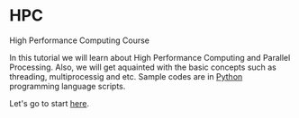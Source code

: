 # HPC
High Performance Computing Course

In this tutorial we will learn about High Performance Computing and Parallel Processing. Also, we will get aquainted with the basic concepts such as threading, multiprocessig and etc. Sample codes are in [Python](https://www.python.org/) programming language scripts.

Let's go to start [here](https://github.com/telecomp/HPC/wiki).
